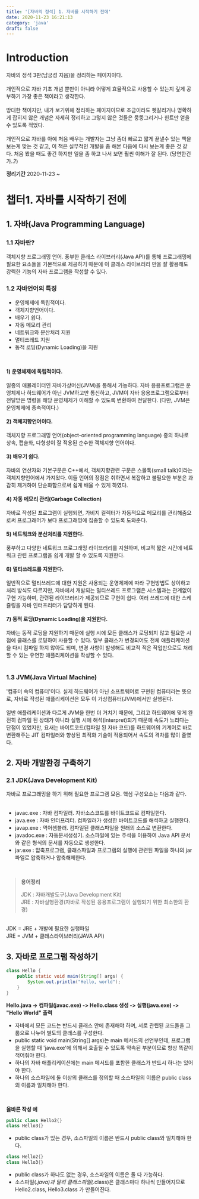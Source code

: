 ```yaml
---
title: '[자바의 정석] 1. 자바를 시작하기 전에'
date: 2020-11-23 16:21:13
category: 'java'
draft: false
---
```


# Introduction

자바의 정석 3판(남궁성 지음)을 정리하는 페이지이다.
<br><br>
개인적으로 자바 기초 개념 뿐만이 아니라 어떻게 효율적으로 사용할 수 있는지
깊게 공부하기 가장 좋은 책이라고 생각한다.
<br><br>
방대한 책이지만, 내가 보기위해 정리하는 페이지이므로
조금이라도 헷갈리거나 명확하게 잡히지 않은 개념은 자세히 정리하고
그렇지 않은 것들은 뭉뚱그리거나 힌트만 얻을 수 있도록 적었다.
<br><br>
개인적으로 자바를 아예 처음 배우는 개발자는 그냥 좀더 빠르고 짧게 끝낼수 있는 책을 보는게
맞는 것 같고, 이 책은 실무적인 개발을 좀 해본 다음에 다시 보는게 좋은 것 같다.
처음 봤을 때도 좋긴 하지만 일을 좀 하고 나서 보면 훨씬 이해가 잘 된다.
(당연한건가..?)

**정리기간**
2020-11-23 ~

# 챕터1. 자바를 시작하기 전에

## 1. 자바(Java Programming Language)

### 1.1 자바란?
객체지향 프로그래밍 언어. 풍부한 클래스 라이브러리(Java API)를 통해 프로그래밍에 필요한 요소들을 기본적으로 제공하기 때문에 이 클래스 라이브러리 만을 잘 활용해도 강력한 기능의 자바 프로그램을 작성할 수 있다.
### 1.2 자바언어의 특징
* 운영체제에 독립적이다.  
* 객체지향언어이다.
* 배우기 쉽다.
* 자동 메모리 관리
* 네트워크와 분산처리 지원
* 멀티쓰레드 지원
* 동적 로딩(Dynamic Loading)을 지원 

<br>

**1) 운영체제에 독립적이다.**
<br><br>
일종의 애뮬레이터인 자바가상머신(JVM)을 통해서 가능하다. 자바 응용프로그램은 운영체제나 하드웨어가 아닌 JVM하고만 통신하고, JVM이 자바 응용프로그램으로부터 전달받은 명령을 해당 운영체제가 이해할 수 있도록 변환하여 전달한다. (다만, JVM은 운영체제에 종속적이다.)
<br><br>
**2) 객체지향언어이다.**
<br><br>
객체지향 프로그래밍 언어(object-oriented programming language) 중의 하나로 상속, 캡슐화, 다형성이 잘 적용된 순수한 객체지향 언어이다.
<br><br>
**3) 배우기 쉽다.**
<br><br>
자바의 연산자와 기본구문은 C++에서, 객체지향관련 구문은 스몰톡(small talk)이라는 객체지향언어에서 가져왔다. 이들 언어의 장점은 취하면서 복잡하고 불필요한 부분은 과감히 제거하여 단순화함으로써 쉽게 배울 수 있게 하였다.
<br><br>
**4) 자동 메모리 관리(Garbage Collection)**
<br><br>
자바로 작성된 프로그램이 실행되면, 가비지 컬렉터가 자동적으로 메모리를 관리해줌으로써 프로그래머가 보다 프로그래밍에 집중할 수 있도록 도와준다.
<br><br>
**5) 네트워크와 분산처리를 지원한다.**
<br><br>
풍부하고 다양한 네트워크 프로그래밍 라이브러리를 지원하며, 비교적 짧은 시간에 네트워크 관련 프로그램을 쉽게 개발 할 수 있도록 지원한다.
<br><br>
**6) 멀티쓰레드를 지원한다.**
<br><br>
일반적으로 멀티쓰레드에 대한 지원은 사용되는 운영체제에 따라 구현방법도 상이하고 처리 방식도 다르지만, 자바에서 개발되는 멀티쓰레드 프로그램은 시스템과는 관계없이 구현 가능하며, 관련된 라이브러리가 제공되므로 구현이 쉽다. 여러 쓰레드에 대한 스케쥴링을 자바 인터프리터가 담당하게 된다.
<br><br>
**7) 동적 로딩(Dynamic Loading)을 지원한다.**
<br><br>
자바는 동적 로딩을 지원하기 때문에 실행 시에 모든 클래스가 로딩되지 않고 필요한 시점에 클래스를 로딩하여 사용할 수 있다. 일부 클래스가 변경되어도 전체 애플리케이션을 다시 컴파일 하지 않아도 되며, 변경 사항이 발생해도 비교적 적은 작업만으로도 처리할 수 있는 유연한 애플리케이션을 작성할 수 있다.
<br><br>

### 1.3 JVM(Java Virtual Machine)
'컴퓨터 속의 컴퓨터'이다. 실제 하드웨어가 아닌 소프트웨어로 구현된 컴퓨터라는 뜻으로, 자바로 작성된 애플리케이션은 모두 이 가상컴퓨터(JVM)에서만 실행된다.
<br><br>
일반 애플리케이션과 다르게 JVM을 한번 더 거치기 때문에, 그리고 하드웨어에 맞게 완전히 컴파일 된 상태가 아니라 실행 시에 해석(interpret)되기 때문에 속도가 느리다는 단점이 있었지만, 요새는 바이트코드(컴파일 된 자바 코드)를 하드웨어의 기계어로 바로 변환해주는 JIT 컴파일러와 향상된 최적화 기술이 적용되어서 속도의 격차를 많이 줄였다.
## 2. 자바 개발환경 구축하기
### 2.1 JDK(Java Development Kit)

자바로 프로그래밍을 하기 위해 필요한 프로그램 모음. 핵심 구성요소는 다음과 같다.
<br><br>

* javac.exe : 자바 컴파일러. 자바소스코드를 바이트코드로 컴파일한다.<br>
* java.exe : 자바 인터프리터. 컴파일러가 생성한 바이트코드를 해석하고 실행한다.<br>
* javap.exe : 역어셈블러. 컴파일된 클래스파일을 원래의 소스로 변환한다.<br>
* javadoc.exe : 자동문서생성기. 소스파일에 있는 주석을 이용하여 Java API 문서와 같은 형식의 문서를 자동으로 생성한다.<br>
* jar.exe : 압축프로그램, 클래스파일과 프로그램의 실행에 관련된 파일을 하나의 jar파일로 압축하거나 압축해제한다.<br>

<br>

>**용어정리**
>
>JDK : 자바개발도구(Java Development Kit)<br>
>JRE : 자바실행환경(자바로 작성된 응용프로그램이 실행되기 위한 최소한의 환경)<br>

<br>
JDK = JRE + 개발에 필요한 실행파일<br>
JRE = JVM + 클래스라이브러리(JAVA API)  

## 3. 자바로 프로그램 작성하기

```java
class Hello {
    public static void main(String[] args) {
        System.out.println("Hello, world");
    }
}
```

**Hello.java -> 컴파일(javac.exe) -> Hello.class 생성 -> 실행(java.exe) -> "Hello World" 출력**

* 자바에서 모든 코드는 반드시 클래스 안에 존재해야 하며, 서로 관련된 코드들을 그룹으로 나누어 별도의 클래스를 구성한다.
* public static void main(String[] args)는 main 메서드의 선언부인데, 프로그램을 실행할 때 'java.exe'에 의해서 호출될 수 있도록 약속된 부분이므로 항상 똑같이 적어줘야 한다. 
* 하나의 자바 애플리케이션에는 main 메서드를 포함한 클래스가 반드시 하나는 있어야 한다.
* 하나의 소스파일에 둘 이상의 클래스를 정의할 때 소스파일의 이름은 public class의 이름과 일치해야 한다.

<br>

**올바른 작성 예**
```java
public class Hello2{}
class Hello3{}
```
* public class가 있는 경우, 소스파일의 이름은 반드시 public class와 일치해야 한다. 

```java
class Hello2{}  
class Hello3{}
```

* public class가 하나도 없는 경우, 소스파일의 이름은 둘 다 가능하다. <br>
* 소스파일(*.java)과 달리 클래스파일(*.class)은 클래스마다 하나씩 만들어지므로 Hello2.class, Hello3.class 가 만들어진다.

<br>
<br>
<br>